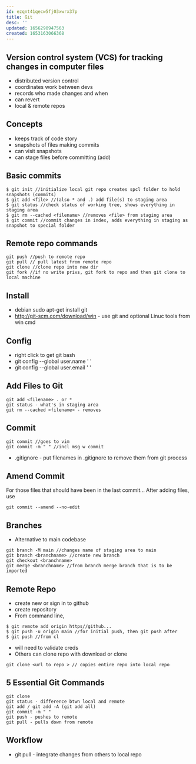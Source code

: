 ```yaml
---
id: ezqnt41qecw5fj03xwrx37p
title: Git
desc: ''
updated: 1656290947563
created: 1653163066368
---
```

## Version control system (VCS) for tracking changes in computer files
- distributed version control
- coordinates work between devs
- records who made changes and when
- can revert 
- local & remote repos

## Concepts
- keeps track of code story
- snapshots of files making commits
- can visit snapshots
- can stage files before committing (add)

## Basic commits
```
$ git init //initialize local git repo creates spcl folder to hold snapshots (commits)
$ git add <file> //(also * and .) add file(s) to staging area
$ git status //check status of working tree, shows everything in staging area
$ git rm --cached <filename> //removes <file> from staging area
$ git commit //commit changes in index, adds everything in staging as snapshot to special folder
```

## Remote repo commands
```
git push //push to remote repo
git pull // pull latest from remote repo
git clone //clone repo into new dir
git fork //if no write privs, git fork to repo and then git clone to local machine
```

## Install
- debian sudo apt-get install git
- http://git-scm.com/download/win - use git and optional Linuc tools from win cmd

## Config
- right click to get git bash
- git config --global user.name ' '
- git config --global user.email ' '

## Add Files to Git
```
git add <filename> . or *
git status - what's in staging area
git rm --cached <filename> - removes
```

## Commit
```
git commit //goes to vim
git commit -m " " //incl msg w commit
```
- .gitignore - put filenames in .gitignore to remove them from git process

## Amend Commit
For those files that should have been in the last commit... After adding files, use 
```
git commit --amend --no-edit
```


## Branches
- Alternative to main codebase
```
git branch -M main //changes name of staging area to main
git branch <branchname> //create new branch
git checkout <branchname>
git merge <branchname> //from branch merge branch that is to be imported
```

## Remote Repo
- create new or sign in to github
- create repository
- From command line, 
```
$ git remote add origin https//github... 
$ git push -u origin main //for initial push, then git push after
$ git push //from cl
```
- will need to validate creds
- Others can clone repo with download or clone
``` 
git clone <url to repo > // copies entire repo into local repo

```
## 5 Essential Git Commands
```
git clone
git status - difference btwn local and remote 
git add / git add -A (git add all)
git commit -m " "
git push - pushes to remote
git pull - pulls down from remote
```
## Workflow
- git pull - integrate changes from others to local repo


